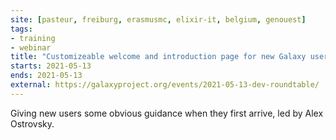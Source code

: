 ```yaml
---
site: [pasteur, freiburg, erasmusmc, elixir-it, belgium, genouest]
tags:
- training
- webinar
title: "Customizeable welcome and introduction page for new Galaxy users"
starts: 2021-05-13
ends: 2021-05-13
external: https://galaxyproject.org/events/2021-05-13-dev-roundtable/
---
```


Giving new users some obvious guidance when they first arrive, led by Alex Ostrovsky.
